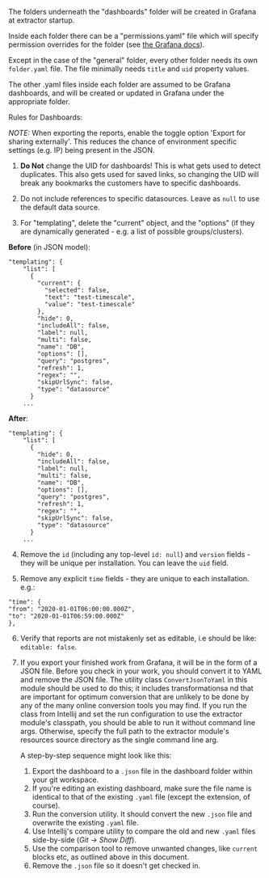 The folders underneath the "dashboards" folder will be created in Grafana at extractor startup.

Inside each folder there can be a "permissions.yaml" file which will specify permission overrides
for the folder (see
[the Grafana docs](https://grafana.com/docs/grafana/latest/http_api/folder_permissions/)).

Except in the case of the "general" folder, every other folder needs its own `folder.yaml` file.
The file minimally needs `title` and `uid` property values.

The other .yaml files inside each folder are assumed to be Grafana dashboards, and will be created
or updated in Grafana under the appropriate folder.

Rules for Dashboards:

*NOTE:* When exporting the reports, enable the toggle option 'Export for sharing externally'. 
This reduces the chance of environment specific settings (e.g. IP) being present in the JSON. 

1) **Do Not** change the UID for dashboards! This is what gets used to detect duplicates. This also
   gets used for saved links, so changing the UID will break any bookmarks the customers have to
   specific dashboards.

2) Do not include references to specific datasources. Leave as `null` to use the default data
   source.

3) For "templating", delete the "current" object, and the "options" (if they are dynamically
   generated - e.g. a list of possible groups/clusters).

**Before** (in JSON model):

```
"templating": {
    "list": [
      {
        "current": {
          "selected": false,
          "text": "test-timescale",
          "value": "test-timescale"
        },
        "hide": 0,
        "includeAll": false,
        "label": null,
        "multi": false,
        "name": "DB",
        "options": [],
        "query": "postgres",
        "refresh": 1,
        "regex": "",
        "skipUrlSync": false,
        "type": "datasource"
      }
    ...
```

**After**:

```
"templating": {
    "list": [
      {
        "hide": 0,
        "includeAll": false,
        "label": null,
        "multi": false,
        "name": "DB",
        "options": [],
        "query": "postgres",
        "refresh": 1,
        "regex": "",
        "skipUrlSync": false,
        "type": "datasource"
      }
    ...
```

4) Remove the `id` (including any top-level `id: null`) and `version` fields - they will be unique 
   per installation. 
   You can leave the `uid` field.

5) Remove any explicit `time` fields - they are unique to each installation. e.g.:

```
"time": {
"from": "2020-01-01T06:00:00.000Z",
"to": "2020-01-01T06:59:00.000Z"
},
```

6) Verify that reports are not mistakenly set as editable, i.e should be like: `editable: false`.

7) If you export your finished work from Grafana, it will be in the form of a JSON file. Before you
   check in your work, you should convert it to YAML and remove the JSON file. The utility class
   `ConvertJsonToYaml` in this module should be used to do this; it includes
   transformationsa nd that are important for optimum conversion that are unlikely to be done by any of
   the many online conversion tools you may find. If you run the class from Intellij and set the run
   configuration to use the extractor module's classpath, you should be able to run it without
   command line args. Otherwise, specify the full path to the extractor module's resources source
   directory as the single command line arg.
   
   A step-by-step sequence might look like this:
   1. Export the dashboard to a `.json` file in the dashboard folder within your git workspace.
   2. If you're editing an existing dashboard, make sure the file name is identical to that of the 
      existing `.yaml` file (except the extension, of course).
   3. Run the conversion utility. It should convert the new `.json` file and overwrite the existing
      `.yaml` file. 
   4. Use Intellij's compare utility to compare the old and new `.yaml` files side-by-side 
      (_Git -> Show Diff_).
   5. Use the comparison tool to remove unwanted changes, like `current` blocks etc, as outlined
      above in this document.
   6. Remove the `.json` file so it doesn't get checked in.
      
      
